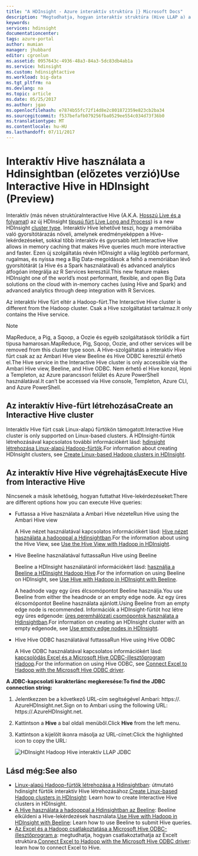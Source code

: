 ```yaml
---
title: "A HDInsight - Azure interaktív struktúra |} Microsoft Docs"
description: "Megtudhatja, hogyan interaktív struktúra (Hive LLAP a) a hdinsight eszközben."
keywords: 
services: hdinsight
documentationcenter: 
tags: azure-portal
author: mumian
manager: jhubbard
editor: cgronlun
ms.assetid: 0957643c-4936-48a3-84a3-5dc83db4ab1a
ms.service: hdinsight
ms.custom: hdinsightactive
ms.workload: big-data
ms.tgt_pltfrm: na
ms.devlang: na
ms.topic: article
ms.date: 05/25/2017
ms.author: jgao
ms.openlocfilehash: e7874b55fc72f14d8e2c801872359e823cb2ba34
ms.sourcegitcommit: f537befafb079256fba0529ee554c034d73f36b0
ms.translationtype: MT
ms.contentlocale: hu-HU
ms.lasthandoff: 07/11/2017
---
```

# <a name="use-interactive-hive-in-hdinsight-preview"></a><span data-ttu-id="fc229-103">Interaktív Hive használata a Hdinsightban (előzetes verzió)</span><span class="sxs-lookup"><span data-stu-id="fc229-103">Use Interactive Hive in HDInsight (Preview)</span></span>
<span data-ttu-id="fc229-104">Interaktív (más néven struktúra</span><span class="sxs-lookup"><span data-stu-id="fc229-104">Interactive Hive (A.K.A.</span></span> <span data-ttu-id="fc229-105">[Hosszú Live és a folyamat](https://cwiki.apache.org/confluence/display/Hive/LLAP)) az új HDInsight [típusú fürt](hdinsight-hadoop-provision-linux-clusters.md#cluster-types).</span><span class="sxs-lookup"><span data-stu-id="fc229-105">[Live Long and Process](https://cwiki.apache.org/confluence/display/Hive/LLAP)) is a new HDInsight [cluster type](hdinsight-hadoop-provision-linux-clusters.md#cluster-types).</span></span>  <span data-ttu-id="fc229-106">Interaktív Hive lehetővé teszi, hogy a memóriába való gyorsítótárazás növeli, amelynek eredményeképpen a Hive-lekérdezéseket, sokkal több interaktív és gyorsabb lett.</span><span class="sxs-lookup"><span data-stu-id="fc229-106">Interactive Hive allows in memory caching that makes Hive queries much more interactive and faster.</span></span> <span data-ttu-id="fc229-107">Ezen új szolgáltatás révén HDInsight a világ legtöbb performant, rugalmas, és nyissa meg a Big Data-megoldások a felhő a memóriában lévő gyorsítótárát (a Hive és a Spark használatával) és advanced analytics átfogóan integrálja az R Services keresztül.</span><span class="sxs-lookup"><span data-stu-id="fc229-107">This new feature makes HDInsight one of the world’s most performant, flexible, and open Big Data solutions on the cloud with in-memory caches (using Hive and Spark) and advanced analytics through deep integration with R Services.</span></span> 

<span data-ttu-id="fc229-108">Az interaktív Hive fürt eltér a Hadoop-fürt.</span><span class="sxs-lookup"><span data-stu-id="fc229-108">The Interactive Hive cluster is different from the Hadoop cluster.</span></span> <span data-ttu-id="fc229-109">Csak a Hive szolgáltatást tartalmaz.</span><span class="sxs-lookup"><span data-stu-id="fc229-109">It only contains the Hive service.</span></span> 

> [!NOTE]
> <span data-ttu-id="fc229-110">MapReduce, a Pig, a Sqoop, a Oozie és egyéb szolgáltatások törlődik a fürt típusa hamarosan.</span><span class="sxs-lookup"><span data-stu-id="fc229-110">MapReduce, Pig, Sqoop, Oozie, and other services will be removed from this cluster type soon.</span></span>
> <span data-ttu-id="fc229-111">A Hive-szolgáltatás a interaktív Hive fürt csak az az Ambari Hive view Beeline és Hive ODBC keresztül érhető el.</span><span class="sxs-lookup"><span data-stu-id="fc229-111">The Hive service in the Interactive Hive cluster is only accessible via the Ambari Hive view, Beeline, and Hive ODBC.</span></span> <span data-ttu-id="fc229-112">Nem érhető el Hive konzol, lépni a Templeton, az Azure parancssori felület és Azure PowerShell használatával.</span><span class="sxs-lookup"><span data-stu-id="fc229-112">It can’t be accessed via Hive console, Templeton, Azure CLI, and Azure PowerShell.</span></span> 
> 
> 

## <a name="create-an-interactive-hive-cluster"></a><span data-ttu-id="fc229-113">Az interaktív Hive-fürt létrehozása</span><span class="sxs-lookup"><span data-stu-id="fc229-113">Create an Interactive Hive cluster</span></span>
<span data-ttu-id="fc229-114">Interaktív Hive fürt csak Linux-alapú fürtökön támogatott.</span><span class="sxs-lookup"><span data-stu-id="fc229-114">Interactive Hive cluster is only supported on Linux-based clusters.</span></span> <span data-ttu-id="fc229-115">A HDInsight-fürtök létrehozásával kapcsolatos további információkért lásd: [hdinsight létrehozása Linux-alapú Hadoop-fürtök](hdinsight-hadoop-provision-linux-clusters.md).</span><span class="sxs-lookup"><span data-stu-id="fc229-115">For information about creating HDInsight clusters, see [Create Linux-based Hadoop clusters in HDInsight](hdinsight-hadoop-provision-linux-clusters.md).</span></span>

## <a name="execute-hive-from-interactive-hive"></a><span data-ttu-id="fc229-116">Az interaktív Hive Hive végrehajtás</span><span class="sxs-lookup"><span data-stu-id="fc229-116">Execute Hive from Interactive Hive</span></span>
<span data-ttu-id="fc229-117">Nincsenek a másik lehetőség, hogyan futtathat Hive-lekérdezéseket:</span><span class="sxs-lookup"><span data-stu-id="fc229-117">There are different options how you can execute Hive queries:</span></span>

* <span data-ttu-id="fc229-118">Futtassa a Hive használata a Ambari Hive nézete</span><span class="sxs-lookup"><span data-stu-id="fc229-118">Run Hive using the Ambari Hive view</span></span>
  
    <span data-ttu-id="fc229-119">A Hive nézet használatával kapcsolatos információkért lásd: [Hive nézet használata a hadooppal a Hdinsightban](hdinsight-hadoop-use-hive-ambari-view.md).</span><span class="sxs-lookup"><span data-stu-id="fc229-119">For the information about using the Hive View, see [Use the Hive View with Hadoop in HDInsight](hdinsight-hadoop-use-hive-ambari-view.md).</span></span>
* <span data-ttu-id="fc229-120">Hive Beeline használatával futtassa</span><span class="sxs-lookup"><span data-stu-id="fc229-120">Run Hive using Beeline</span></span>
  
    <span data-ttu-id="fc229-121">Beeline a HDInsight használatáról információkért lásd: [használja a Beeline a HDInsight Hadoop Hive](hdinsight-hadoop-use-hive-beeline.md).</span><span class="sxs-lookup"><span data-stu-id="fc229-121">For the information on using Beeline on HDInsight, see [Use Hive with Hadoop in HDInsight with Beeline](hdinsight-hadoop-use-hive-beeline.md).</span></span>
  
    <span data-ttu-id="fc229-122">A headnode vagy egy üres élcsomópontot Beeline használja.</span><span class="sxs-lookup"><span data-stu-id="fc229-122">You use Beeline from either the headnode or an empty edge node.</span></span>  <span data-ttu-id="fc229-123">Az egy üres élcsomópontot Beeline használata ajánlott.</span><span class="sxs-lookup"><span data-stu-id="fc229-123">Using Beeline from an empty edge node is recommended.</span></span>  <span data-ttu-id="fc229-124">Információk a HDInsight-fürtöt hoz létre egy üres edgenode: [üres peremhálózati csomópontok használata a Hdinsightban](hdinsight-apps-use-edge-node.md).</span><span class="sxs-lookup"><span data-stu-id="fc229-124">For information on creating an HDInsight cluster with an empty edgenode, see [Use empty edge nodes in HDInsight](hdinsight-apps-use-edge-node.md).</span></span>
* <span data-ttu-id="fc229-125">Hive Hive ODBC használatával futtassa</span><span class="sxs-lookup"><span data-stu-id="fc229-125">Run Hive using Hive ODBC</span></span>
  
    <span data-ttu-id="fc229-126">A Hive ODBC használatával kapcsolatos információkért lásd: [kapcsolódás Excel és a Microsoft Hive ODBC-illesztőprogram Hadoop](hdinsight-connect-excel-hive-odbc-driver.md).</span><span class="sxs-lookup"><span data-stu-id="fc229-126">For the information on using Hive ODBC, see [Connect Excel to Hadoop with the Microsoft Hive ODBC driver](hdinsight-connect-excel-hive-odbc-driver.md).</span></span>

<span data-ttu-id="fc229-127">**A JDBC-kapcsolati karakterlánc megkeresése:**</span><span class="sxs-lookup"><span data-stu-id="fc229-127">**To find the JDBC connection string:**</span></span>

1. <span data-ttu-id="fc229-128">Jelentkezzen be a következő URL-cím segítségével Ambari: https://<ClusterName>. AzureHDInsight.net.</span><span class="sxs-lookup"><span data-stu-id="fc229-128">Sign on to Ambari using the following URL: https://<ClusterName>.AzureHDInsight.net.</span></span>
2. <span data-ttu-id="fc229-129">Kattintson a **Hive** a bal oldali menüből.</span><span class="sxs-lookup"><span data-stu-id="fc229-129">Click **Hive** from the left menu.</span></span>
3. <span data-ttu-id="fc229-130">Kattintson a kijelölt ikonra másolja az URL-címet:</span><span class="sxs-lookup"><span data-stu-id="fc229-130">Click the highlighted icon to copy the URL:</span></span>
   
   ![HDInsight Hadoop Hive interaktív LLAP JDBC](./media/hdinsight-hadoop-use-interactive-hive/hdinsight-hadoop-use-interactive-hive-jdbc.png)

## <a name="see-also"></a><span data-ttu-id="fc229-132">Lásd még:</span><span class="sxs-lookup"><span data-stu-id="fc229-132">See also</span></span>
* <span data-ttu-id="fc229-133">[Linux-alapú Hadoop-fürtök létrehozása a Hdinsightban](hdinsight-hadoop-provision-linux-clusters.md): útmutató hdinsight fürtök interaktív Hive létrehozásához.</span><span class="sxs-lookup"><span data-stu-id="fc229-133">[Create Linux-based Hadoop clusters in HDInsight](hdinsight-hadoop-provision-linux-clusters.md): Learn how to create Interactive Hive clusters in HDInsight.</span></span>
* <span data-ttu-id="fc229-134">[A Hive használata a hadooppal a Hdinsightban az Beeline](hdinsight-hadoop-use-hive-beeline.md): Beeline elküldeni a Hive-lekérdezések használata.</span><span class="sxs-lookup"><span data-stu-id="fc229-134">[Use Hive with Hadoop in HDInsight with Beeline](hdinsight-hadoop-use-hive-beeline.md): Learn how to use Beeline to submit Hive queries.</span></span>
* <span data-ttu-id="fc229-135">[Az Excel és a Hadoop csatlakoztatása a Microsoft Hive ODBC-illesztőprogram a](hdinsight-connect-excel-hive-odbc-driver.md): megtudhatja, hogyan csatlakoztathatja az Excelt struktúra.</span><span class="sxs-lookup"><span data-stu-id="fc229-135">[Connect Excel to Hadoop with the Microsoft Hive ODBC driver](hdinsight-connect-excel-hive-odbc-driver.md): learn how to connect Excel to Hive.</span></span>

